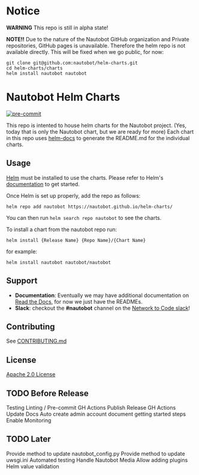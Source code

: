 # Notice

**WARNING** This repo is still in alpha state!

**NOTE!!** Due to the nature of the Nautobot GitHub organization and Private repositories, GitHub pages is unavailable.  Therefore the helm repo is not available directly.  This will be fixed when we go public, for now:

```
git clone git@github.com:nautobot/helm-charts.git
cd helm-charts/charts
helm install nautobot nautobot
```

# Nautobot Helm Charts
<!-- ALL-CONTRIBUTORS-BADGE:START - Do not remove or modify this section -->
<!-- [![All Contributors]()](#contributors-) -->
<!-- ALL-CONTRIBUTORS-BADGE:END -->

[![pre-commit](https://img.shields.io/badge/pre--commit-enabled-brightgreen?logo=pre-commit&logoColor=white&style=for-the-badge)](https://github.com/pre-commit/pre-commit)
<!-- [![renovate](https://img.shields.io/badge/renovate-enabled-brightgreen?style=for-the-badge&logo=data:image/svg+xml;base64,)](https://github.com/renovatebot/renovate) -->
<!-- [![Artifact Hub](https://img.shields.io/endpoint?url=https://artifacthub.io/badge/repository/nautobot&style=for-the-badge)](https://artifacthub.io/packages/search?repo=nautobot) -->


This repo is intented to house helm charts for the Nautobot project.  (Yes, today that is only the Nautobot chart, but we are ready for more)  Each chart in this repo uses [helm-docs](https://github.com/norwoodj/helm-docs) to generate the README.md for the individual charts.

## Usage

[Helm](https://helm.sh) must be installed to use the charts.
Please refer to Helm's [documentation](https://helm.sh/docs/) to get started.

Once Helm is set up properly, add the repo as follows:

```console
helm repo add nautobot https://nautobot.github.io/helm-charts/
```

You can then run `helm search repo nautobot` to see the charts.

To install a chart from the nautobot repo run:

```console
helm install {Release Name} {Repo Name}/{Chart Name}
```

for example:

```console
helm install nautobot nautobot/nautobot
```

## Support

* **Documentation**: Eventually we may have additional documentation on [Read the Docs](https://readthedocs.org/), for now we just have the READMEs.
* **Slack**: checkout the **#nautobot** channel on the [Network to Code slack](https://networktocode.slack.com/)!

## Contributing

See [CONTRIBUTING.md](./CONTRIBUTING.md)
## License

[Apache 2.0 License](./LICENSE.txt)

## TODO Before Release
Testing
Linting / Pre-commit
GH Actions Publish Release
GH Actions Update Docs
Auto create admin account
document getting started steps
Enable Monitoring

## TODO Later
Provide method to update nautobot_config.py
Provide method to update uwsgi.ini
Automated testing
Handle Nautobot Media
Allow adding plugins
Helm value validation
